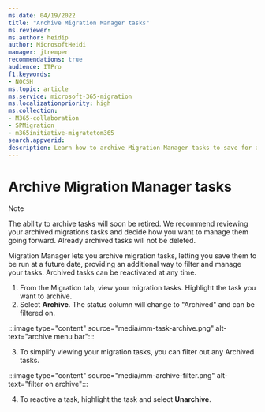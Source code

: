```yaml
---
ms.date: 04/19/2022
title: "Archive Migration Manager tasks"
ms.reviewer: 
ms.author: heidip
author: MicrosoftHeidi
manager: jtremper
recommendations: true
audience: ITPro
f1.keywords:
- NOCSH
ms.topic: article
ms.service: microsoft-365-migration
ms.localizationpriority: high
ms.collection: 
- M365-collaboration
- SPMigration
- m365initiative-migratetom365
search.appverid: 
description: Learn how to archive Migration Manager tasks to save for a future migration.
---
```

# Archive Migration Manager tasks 

>[!Note]
> The ability to archive tasks will soon be retired. We recommend reviewing your archived migrations tasks and decide how you want to manage them going forward. Already archived tasks will not be deleted.


Migration Manager lets you archive migration tasks, letting you save them to be run at a future date, providing an additional way to filter and manage your tasks. Archived tasks can be reactivated at any time.

1. From the Migration tab, view your migration tasks.  Highlight the task you want to archive.
2. Select **Archive**.  The status column will change to "Archived" and can be filtered on. 

:::image type="content" source="media/mm-task-archive.png" alt-text="archive menu bar":::

3. To simplify viewing your migration tasks, you can filter out any Archived tasks.

:::image type="content" source="media/mm-archive-filter.png" alt-text="filter on archive":::

4. To reactive a task, highlight the task and select **Unarchive**.

